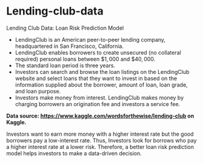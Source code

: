 # Lending-club-data
Lending Club Data: Loan Risk Prediction Model
* LendingClub is an American peer-to-peer lending company, headquartered in San Francisco, California.
* LendingClub enables borrowers to create unsecured (no collateral required) personal loans between $\$1,000$ and $\$40,000$. 
* The standard loan period is three years. 
* Investors can search and browse the loan listings on the LendingClub website and select loans that they want to invest in based on the information supplied about the borrower, amount of loan, loan grade, and loan purpose.
* Investors make money from interest. LendingClub makes money by charging borrowers an origination fee and investors a service fee.

**Data source: https://www.kaggle.com/wordsforthewise/lending-club on Kaggle.**

Investors want to earn more money with a higher interest rate but the good borrowers pay a low-interest rate. Thus, Investors look for borrows who pay a higher interest rate at a lower risk. Therefore, a better loan risk prediction model helps investors to make a data-driven decision.
